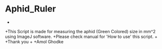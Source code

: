 # Aphid_Ruler
+
+This Script is made for measuring the aphid (Green Colored) size in mm^2 using ImageJ software.
+Please check manual for 'How to use' this script.
+
+Thank you 
+
+Amol Ghodke

